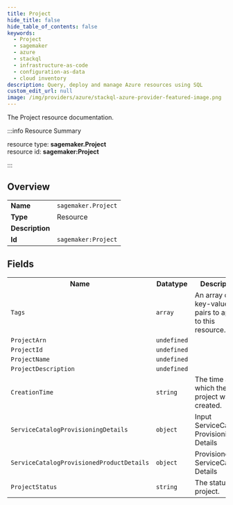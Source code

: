 ```yaml
---
title: Project
hide_title: false
hide_table_of_contents: false
keywords:
  - Project
  - sagemaker
  - azure
  - stackql
  - infrastructure-as-code
  - configuration-as-data
  - cloud inventory
description: Query, deploy and manage Azure resources using SQL
custom_edit_url: null
image: /img/providers/azure/stackql-azure-provider-featured-image.png
---
```

The Project resource documentation.

:::info Resource Summary

<div class="row">
<div class="providerDocColumn">
<span>resource type:&nbsp;<b>sagemaker.Project</b></span><br />
<span>resource id:&nbsp;<b>sagemaker:Project</b></span><br />
</div>
</div>

:::

## Overview
<table><tbody>
<tr><td><b>Name</b></td><td><code>sagemaker.Project</code></td></tr>
<tr><td><b>Type</b></td><td>Resource</td></tr>
<tr><td><b>Description</b></td><td></td></tr>
<tr><td><b>Id</b></td><td><code>sagemaker:Project</code></td></tr>
</tbody></table>

## Fields
<table><tbody>
<tr><th>Name</th><th>Datatype</th><th>Description</th></tr>
<tr><td><code>Tags</code></td><td><code>array</code></td><td>An array of key-value pairs to apply to this resource.</td></tr><tr><td><code>ProjectArn</code></td><td><code>undefined</code></td><td></td></tr><tr><td><code>ProjectId</code></td><td><code>undefined</code></td><td></td></tr><tr><td><code>ProjectName</code></td><td><code>undefined</code></td><td></td></tr><tr><td><code>ProjectDescription</code></td><td><code>undefined</code></td><td></td></tr><tr><td><code>CreationTime</code></td><td><code>string</code></td><td>The time at which the project was created.</td></tr><tr><td><code>ServiceCatalogProvisioningDetails</code></td><td><code>object</code></td><td>Input ServiceCatalog Provisioning Details</td></tr><tr><td><code>ServiceCatalogProvisionedProductDetails</code></td><td><code>object</code></td><td>Provisioned ServiceCatalog  Details</td></tr><tr><td><code>ProjectStatus</code></td><td><code>string</code></td><td>The status of a project.</td></tr>
</tbody></table>